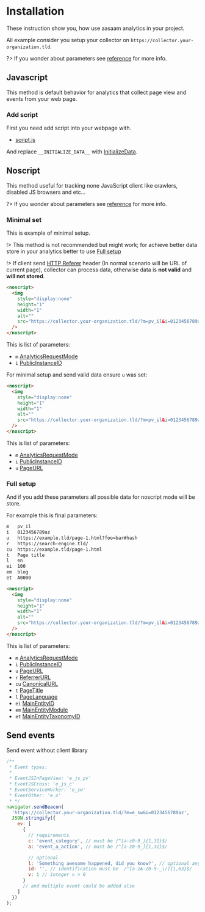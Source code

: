 # Installation

These instruction show you, how use aasaam analytics in your project.

All example consider you setup your collector on `https://collector.your-organization.tld`.

?> If you wonder about parameters see [reference](/reference.md) for more info.

## Javascript

This method is default behavior for analytics that collect page view and events from your web page.

### Add script

First you need add script into your webpage with.

- [script.js](https://raw.githubusercontent.com/aasaam/analytics-client/master/dist/script.js)

And replace `__INITIALIZE_DATA__` with [InitializeData](/reference?id=initializedata).

## Noscript

This method useful for tracking none JavaScript client like crawlers, disabled JS browsers and etc...

?> If you wonder about parameters see [reference](/reference.md) for more info.

### Minimal set

This is example of minimal setup.

!> This method is not recommended but might work; for achieve better data store in your analytics better to use [Full setup](./installation.md#full-setup)

!> If client send [HTTP Referer](https://developer.mozilla.org/en-US/docs/Web/HTTP/Headers/Referer) header (In normal scenario will be URL of current page), collector can process data, otherwise data is **not valid** and **will not stored**.

```html
<noscript>
  <img
    style="display:none"
    height="1"
    width="1"
    alt=""
    src="https://collector.your-organization.tld/?m=pv_il&i=0123456789az"
  />
</noscript>
```

This is list of parameters:

- `m` [AnalyticsRequestMode](/reference.md#analyticsrequestmode)
- `i` [PublicInstanceID](/reference.md#publicinstanceid)

For minimal setup and send valid data ensure `u` was set:

```html
<noscript>
  <img
    style="display:none"
    height="1"
    width="1"
    alt=""
    src="https://collector.your-organization.tld/?m=pv_il&i=0123456789az&u=https%3A%2F%2Fexample.tld%2Fpage-1.html%3Ffoo%3Dbar%23hash"
  />
</noscript>
```

This is list of parameters:

- `m` [AnalyticsRequestMode](/reference.md#analyticsrequestmode)
- `i` [PublicInstanceID](/reference.md#publicinstanceid)
- `u` [PageURL](/reference.md#pagecommondata)

### Full setup

And if you add these parameters all possible data for noscript mode will be store.

For example this is final parameters:

```txt
m   pv_il
i   0123456789az
u   https://example.tld/page-1.html?foo=bar#hash
r   https://search-engine.tld/
cu  https://example.tld/page-1.html
t   Page title
l   en
ei	100
em	blog
et	A0000
```

```html
<noscript>
  <img
    style="display:none"
    height="1"
    width="1"
    alt=""
    src="https://collector.your-organization.tld/?m=pv_il&i=0123456789az&u=https%3A%2F%2Fexample.tld%2Fpage-1.html%3Ffoo%3Dbar%23hash&r=https%3A%2F%2Fsearch-engine.tld%2F&cu=https%3A%2F%2Fexample.tld%2Fpage-1.html&t=Page%20title&l=en&ei=100&em=blog&et=A0000"
  />
</noscript>
```

This is list of parameters:

- `m` [AnalyticsRequestMode](/reference.md#analyticsrequestmode)
- `i` [PublicInstanceID](/reference.md#publicinstanceid)
- `u` [PageURL](/reference.md#pagecommondata)
- `r` [ReferrerURL](/reference.md#pagecommondata)
- `cu` [CanonicalURL](/reference.md#pagecommondata)
- `t` [PageTitle](/reference.md#pagecommondata)
- `l` [PageLanguage](/reference.md#pagecommondata)
- `ei` [MainEntityID](/reference.md#pagecommondata)
- `em` [MainEntityModule](/reference.md#pagecommondata)
- `et` [MainEntityTaxonomyID](/reference.md#pagecommondata)

## Send events

Send event without client library

```js
/**
 * Event types:
 *
 * EventJSInPageView: 'e_js_pv'
 * EventJSCross: 'e_js_c'
 * EventServiceWorker: 'e_sw'
 * EventOther: 'e_o'
 * */
navigator.sendBeacon(
  'https://collector.your-organization.tld/?m=e_sw&i=0123456789az',
  JSON.stringify({
    ev: [
      {
        // requirements
        c: 'event_category', // must be /^[a-z0-9_]{1,31}$/
        a: 'event_a_action', // must be /^[a-z0-9_]{1,31}$/

        // optional
        l: 'Something awesome happened, did you know?', // optional any string you like
        id: '', // identification must be  /^[a-zA-Z0-9-_\/]{1,63}$/
        v: 1 // integer v > 0
      }
      // and multiple event could be added also
    ]
  })
);
```
